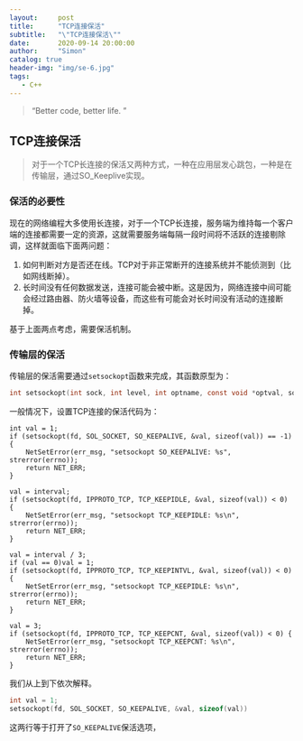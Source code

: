 ```yaml
---
layout:     post
title:      "TCP连接保活"
subtitle:   "\"TCP连接保活\""
date:       2020-09-14 20:00:00
author:     "Simon"
catalog: true
header-img: "img/se-6.jpg"
tags:
   - C++
---
```


> “Better code, better life. ”

## TCP连接保活

> 对于一个TCP长连接的保活又两种方式，一种在应用层发心跳包，一种是在传输层，通过SO_Keeplive实现。

### 保活的必要性

现在的网络编程大多使用长连接，对于一个TCP长连接，服务端为维持每一个客户端的连接都需要一定的资源，这就需要服务端每隔一段时间将不活跃的连接剔除调，这样就面临下面两问题：

1. 如何判断对方是否还在线。TCP对于非正常断开的连接系统并不能侦测到（比如网线断掉）。
2. 长时间没有任何数据发送，连接可能会被中断。这是因为，网络连接中间可能会经过路由器、防火墙等设备，而这些有可能会对长时间没有活动的连接断掉。

基于上面两点考虑，需要保活机制。

### 传输层的保活

传输层的保活需要通过`setsockopt`函数来完成，其函数原型为：

```c
int setsockopt(int sock, int level, int optname, const void *optval, socklen_t optlen);
```

一般情况下，设置TCP连接的保活代码为：

```
int val = 1;
if (setsockopt(fd, SOL_SOCKET, SO_KEEPALIVE, &val, sizeof(val)) == -1) {
    NetSetError(err_msg, "setsockopt SO_KEEPALIVE: %s", strerror(errno));
    return NET_ERR;
}

val = interval;
if (setsockopt(fd, IPPROTO_TCP, TCP_KEEPIDLE, &val, sizeof(val)) < 0) {
    NetSetError(err_msg, "setsockopt TCP_KEEPIDLE: %s\n", strerror(errno));
    return NET_ERR;
}

val = interval / 3;
if (val == 0)val = 1;
if (setsockopt(fd, IPPROTO_TCP, TCP_KEEPINTVL, &val, sizeof(val)) < 0) {
    NetSetError(err_msg, "setsockopt TCP_KEEPIDLE: %s\n", strerror(errno));
    return NET_ERR;
}

val = 3;
if (setsockopt(fd, IPPROTO_TCP, TCP_KEEPCNT, &val, sizeof(val)) < 0) {
    NetSetError(err_msg, "setsockopt TCP_KEEPCNT: %s\n", strerror(errno));
    return NET_ERR;
}
```

我们从上到下依次解释。

```c
int val = 1;
setsockopt(fd, SOL_SOCKET, SO_KEEPALIVE, &val, sizeof(val))
```

这两行等于打开了`SO_KEEPALIVE`保活选项，